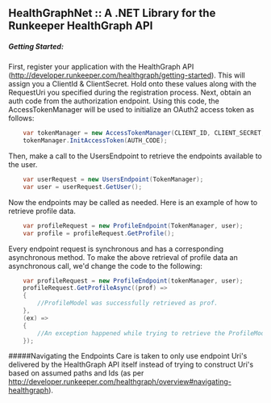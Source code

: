 ## HealthGraphNet :: A .NET Library for the Runkeeper HealthGraph API

##### Getting Started:
First, register your application with the HealthGraph API (http://developer.runkeeper.com/healthgraph/getting-started). This will assign you a ClientId & ClientSecret.  Hold onto these values along with the RequestUri you specified during the registration process.  Next, obtain an auth code from the authorization endpoint.  Using this code, the AccessTokenManager will be used to initialize an OAuth2 access token as follows: 

```csharp
    var tokenManager = new AccessTokenManager(CLIENT_ID, CLIENT_SECRET, REQUEST_URI);
	tokenManager.InitAccessToken(AUTH_CODE);
```

Then, make a call to the UsersEndpoint to retrieve the endpoints available to the user.

```csharp
	var userRequest = new UsersEndpoint(TokenManager);
    var user = userRequest.GetUser();
```

Now the endpoints may be called as needed.  Here is an example of how to retrieve profile data.

```csharp
	var profileRequest = new ProfileEndpoint(TokenManager, user);
    var profile = profileRequest.GetProfile();
```

Every endpoint request is synchronous and has a corresponding asynchronous method.  To make the above retrieval of profile data an asynchronous call, we'd change the code to the following:

```csharp
	var profileRequest = new ProfileEndpoint(tokenManager, user);
    profileRequest.GetProfileAsync((prof) =>
	{
		//ProfileModel was successfully retrieved as prof.
	}, 
	(ex) =>
	{
		//An exception happened while trying to retrieve the ProfileModel.
	});
```

#####Navigating the Endpoints
Care is taken to only use endpoint Uri's delivered by the HealthGraph API itself instead of trying to construct Uri's based on assumed paths and Ids (as per http://developer.runkeeper.com/healthgraph/overview#navigating-healthgraph).
